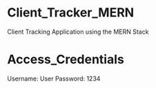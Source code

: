 # Client_Tracker_MERN
 Client Tracking Application using the MERN Stack 

# Access_Credentials 

 Username: User
 Password: 1234


